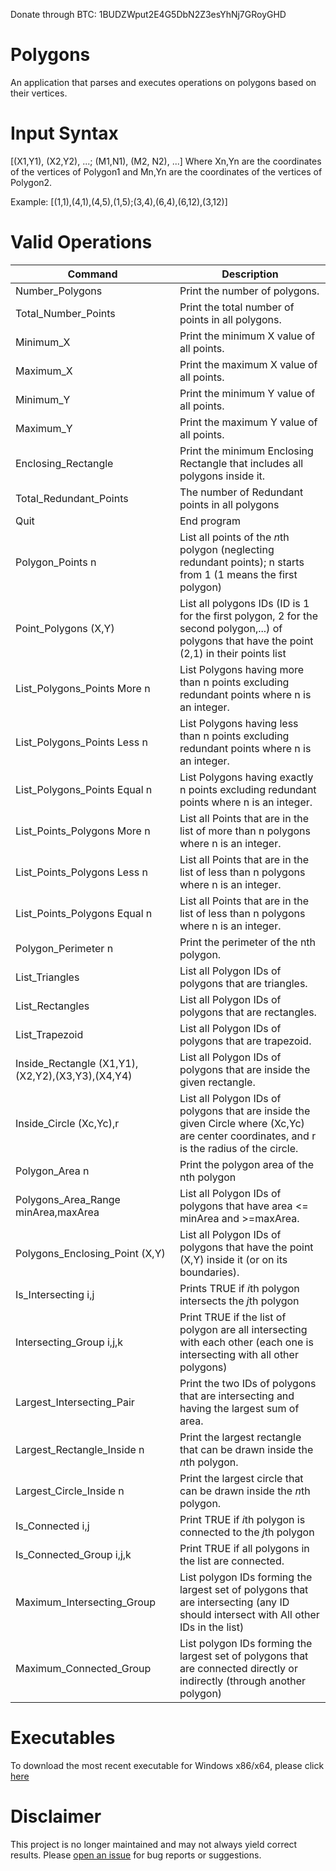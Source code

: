 Donate through BTC: 1BUDZWput2E4G5DbN2Z3esYhNj7GRoyGHD

# Polygons
An application that parses and executes operations on polygons based on their vertices.

# Input Syntax
[(X1,Y1), (X2,Y2), ...; (M1,N1), (M2, N2), ...]
Where Xn,Yn are the coordinates of the vertices of Polygon1 and Mn,Yn are the coordinates of the vertices of Polygon2.

Example:
[(1,1),(4,1),(4,5),(1,5);(3,4),(6,4),(6,12),(3,12)]

# Valid Operations

| Command  | Description |
| ------------- | ------------- |
|Number_Polygons | Print the number of polygons.|
|Total_Number_Points | Print the total number of points in all polygons.|
|Minimum_X| Print the minimum X value of all points. |
|Maximum_X| Print the maximum X value of all points. |
|Minimum_Y| Print the minimum Y value of all points. |
|Maximum_Y| Print the maximum Y value of all points. |
|Enclosing_Rectangle| Print the minimum Enclosing Rectangle that includes all polygons inside it. |
|Total_Redundant_Points| The number of Redundant points in all polygons |
|Quit| End program |
|Polygon_Points n| List all points of the *n*th polygon (neglecting redundant points); n starts from 1 (1 means the first polygon)  |
|Point_Polygons (X,Y)| List all polygons IDs (ID is 1 for the first polygon, 2 for the second polygon,...)  of polygons that have the point (2,1) in their points list  |
|List_Polygons_Points More n| List Polygons having more than n points excluding redundant points where n is an integer. |
|List_Polygons_Points Less n| List Polygons having less than n points excluding redundant points where n is an integer. |
|List_Polygons_Points Equal n| List Polygons having exactly n points excluding redundant points where n is an integer. |
|List_Points_Polygons More n| List all Points that are in the list of more than n polygons where n is an integer. |
|List_Points_Polygons Less n| List all Points that are in the list of less than n polygons where n is an integer. |
|List_Points_Polygons Equal n| List all Points that are in the list of less than n polygons where n is an integer. |
|Polygon_Perimeter n| Print the perimeter of the nth polygon. |
|List_Triangles| List all Polygon IDs of polygons that are triangles. |
|List_Rectangles| List all Polygon IDs of polygons that are rectangles. | 
|List_Trapezoid| List all Polygon IDs of polygons that are trapezoid. |
|Inside_Rectangle (X1,Y1),(X2,Y2),(X3,Y3),(X4,Y4)| List all Polygon IDs of polygons that are inside the given rectangle. |
|Inside_Circle (Xc,Yc),r| List all Polygon IDs of polygons that are inside the given Circle where (Xc,Yc) are center coordinates, and r is the radius of the circle. |
|Polygon_Area n| Print the polygon area of the nth polygon |
|Polygons_Area_Range minArea,maxArea| List all Polygon IDs of polygons that have area <= minArea and >=maxArea. |
|Polygons_Enclosing_Point (X,Y)| List all Polygon IDs of polygons that have the point (X,Y) inside it (or on its boundaries). |
|Is_Intersecting i,j| Prints TRUE if *i*th polygon intersects the *j*th polygon |
|Intersecting_Group i,j,k| Print TRUE if the list of polygon are all intersecting with each other (each one is intersecting with all other polygons) |
|Largest_Intersecting_Pair| Print the two IDs of polygons that are intersecting and having the largest sum of area. |
|Largest_Rectangle_Inside n| Print the largest rectangle that can be drawn inside the *n*th polygon. |
|Largest_Circle_Inside n| Print the largest circle that can be drawn inside the *n*th polygon. |
|Is_Connected i,j| Print TRUE if *i*th polygon is connected to the *j*th polygon |
|Is_Connected_Group i,j,k| Print TRUE if all polygons in the list are connected. |
|Maximum_Intersecting_Group| List polygon IDs forming the largest set of polygons that are intersecting (any ID should intersect with All other IDs in the list) |
|Maximum_Connected_Group| List polygon IDs forming the largest set of polygons that are connected directly or indirectly (through another polygon) |

# Executables
To download the most recent executable for Windows x86/x64, please click [here](https://github.com/GiovanniMounir/Polygons/releases/download/v1/Polygons.exe)

# Disclaimer
This project is no longer maintained and may not always yield correct results. Please [open an issue](https://github.com/GiovanniMounir/Polygons/issues/new) for bug reports or suggestions.
